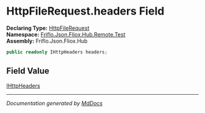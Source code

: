 ﻿<!--  
  <auto-generated>   
    The contents of this file were generated by a tool.  
    Changes to this file may be list if the file is regenerated  
  </auto-generated>   
-->

# HttpFileRequest.headers Field

**Declaring Type:** [HttpFileRequest](../index.md)  
**Namespace:** [Friflo.Json.Fliox.Hub.Remote.Test](../../index.md)  
**Assembly:** Friflo.Json.Fliox.Hub

```csharp
public readonly IHttpHeaders headers;
```

## Field Value

[IHttpHeaders](../../../IHttpHeaders/index.md)

___

*Documentation generated by [MdDocs](https://github.com/ap0llo/mddocs)*
